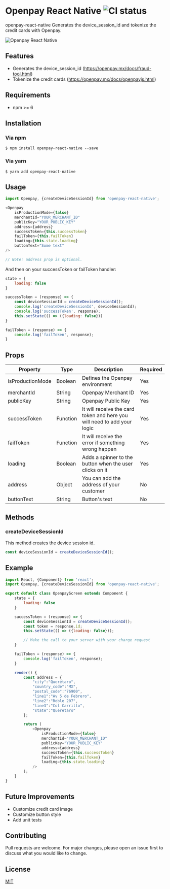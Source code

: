 # Openpay React Native ![CI status](https://img.shields.io/badge/build-passing-brightgreen.svg)

openpay-react-native Generates the device_session_id and tokenize the credit cards with Openpay.

![Openpay React Native](https://image.ibb.co/h6Ac89/screenshot.png)

## Features
* Generates the device_session_id (https://openpay.mx/docs/fraud-tool.html)
* Tokenize the credit cards (https://openpay.mx/docs/openpayjs.html)

## Requirements
* npm >= 6

## Installation

### Via npm
`$ npm install openpay-react-native --save`

### Via yarn
`$ yarn add openpay-react-native`

## Usage

```js
import Openpay, {createDeviceSessionId} from 'openpay-react-native';

<Openpay 
    isProductionMode={false} 
    merchantId="YOUR_MERCHANT_ID" 
    publicKey="YOUR_PUBLIC_KEY" 
    address={address} 
    successToken={this.successToken} 
    failToken={this.failToken} 
    loading={this.state.loading}
    buttonText="Some text"
/>

// Note: address prop is optional.
```
And then on your successToken or failToken handler:

```js
state = {
    loading: false
}

successToken = (response) => {        
    const deviceSessionId = createDeviceSessionId();
    console.log('createDeviceSessionId', deviceSessionId);
    console.log('successToken', response);
    this.setState(() => ({loading: false}))
}

failToken = (response) => {
    console.log('failToken', response);
}
```

## Props
| Property | Type | Description | Required |
| --- | --- | --- | --- |
|isProductionMode | Boolean | Defines the Openpay environment| Yes |
|merchantId | String | Openpay Merchant ID | Yes |
|publicKey | String | Openpay Public Key | Yes |
|successToken | Function | It will receive the card token and here you will need to add your logic | Yes |
|failToken | Function | It will receive the error if something wrong happen | Yes |
|loading | Boolean | Adds a spinner to the button when the user clicks on it | Yes |
|address | Object | You can add the address of your customer | No |
|buttonText | String | Button's text | No |


## Methods
### createDeviceSessionId
This method creates the device session id.
```js
const deviceSessionId = createDeviceSessionId();
```

## Example
```js
import React, {Component} from 'react';
import Openpay, {createDeviceSessionId} from 'openpay-react-native';

export default class OpenpayScreen extends Component {
    state = {
        loading: false
    }

    successToken = (response) => {        
        const deviceSessionId = createDeviceSessionId();
        const token = response.id;
        this.setState(() => ({loading: false}));

        // Make the call to your server with your charge request
    }

    failToken = (response) => {
        console.log('failToken', response);
    }

    render() {
        const address = {
            "city":"Querétaro",
            "country_code":"MX",
            "postal_code":"76900",
            "line1":"Av 5 de Febrero",
            "line2":"Roble 207",
            "line3":"Col Carrillo",
            "state":"Queretaro"
        };

        return (
            <Openpay 
                isProductionMode={false} 
                merchantId="YOUR_MERCHANT_ID" 
                publicKey="YOUR_PUBLIC_KEY" 
                address={address} 
                successToken={this.successToken} 
                failToken={this.failToken} 
                loading={this.state.loading}
            />
        );
    }
}
```

## Future Improvements
* Customize credit card image
* Customize button style
* Add unit tests

## Contributing
Pull requests are welcome. For major changes, please open an issue first to discuss what you would like to change.

## License
[MIT](https://choosealicense.com/licenses/mit/)